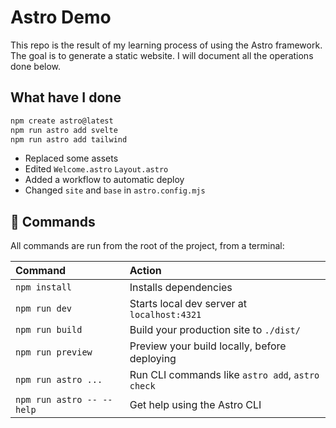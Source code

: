 # Astro Demo

This repo is the result of my learning process of using the Astro framework.
The goal is to generate a static website. I will document all the operations done below.

## What have I done

```sh
npm create astro@latest
npm run astro add svelte
npm run astro add tailwind
```

- Replaced some assets
- Edited `Welcome.astro` `Layout.astro`
- Added a workflow to automatic deploy
- Changed `site` and `base` in `astro.config.mjs`

## 🧞 Commands

All commands are run from the root of the project, from a terminal:

| Command                   | Action                                           |
| :------------------------ | :----------------------------------------------- |
| `npm install`             | Installs dependencies                            |
| `npm run dev`             | Starts local dev server at `localhost:4321`      |
| `npm run build`           | Build your production site to `./dist/`          |
| `npm run preview`         | Preview your build locally, before deploying     |
| `npm run astro ...`       | Run CLI commands like `astro add`, `astro check` |
| `npm run astro -- --help` | Get help using the Astro CLI                     |
